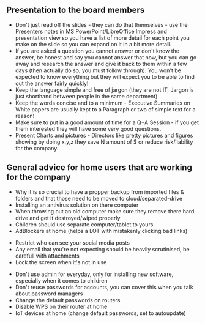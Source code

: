 ## Presentation to the board members
* Don't just read off the slides - they can do that themselves - use the Presenters notes in MS PowerPoint/LibreOffice Impress and presentation view so you have a list of more detail for each point you make on the slide so you can expand on it in a bit more detail.
* If you are asked a question you cannot answer or don't know the answer, be honest and say you cannot answer that now, but you can go away and research the answer and give it back to them within a few days (then actually do so, you must follow through). You won't be expected to know everything but they will expect you to be able to find out the answer fairly quickly!
* Keep the language simple and free of jargon (they are not IT, Jargon is just shorthand between people in the same department).
* Keep the words concise and to a minimum - Executive Summaries on White papers are usually kept to a Paragraph or two of simple text for a reason!
* Make sure to put in a good amount of time for a Q+A Session - if you get them interested they will have some very good questions.
* Present Charts and pictures - Directors like pretty pictures and figures showing by doing x,y,z they save N amount of $ or reduce risk/liability for the company.

## General advice for home users that are working for the company
- Why it is so crucial to have a propper backup from imported files & folders and that those need to be moved to cloud/separated-drive
- Installing an antivirus solution on there computer
- When throwing out an old computer make sure they remove there hard drive and get it destroyed/wiped properly
- Children should use separate computer/tablet to yours
- AdBlockers at home (helps a LOT with mistakenly clicking bad links)
* Restrict who can see your social media posts
* Any email that you're not expecting should be heavily scrutinised, be carefull with attachments
* Lock the screen when it's not in use
- Don't use admin for everyday, only for installing new software, especially when it comes to children
- Don't reuse passwords for accounts, you can cover this when you talk about password managers
- Change the default passwords on routers
- Disable WPS on their router at home
- IoT devices at home (change default passwords, set to autoupdate)
